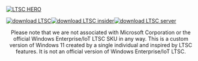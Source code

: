 [![LTSC HERO](https://user-images.githubusercontent.com/96759883/221386923-a9912d1f-1d34-4bc5-bcc8-a787a39ef70d.png)](https://github.com/LSX285/Windows11-LTSC/discussions/1)

[![download LTSC](https://user-images.githubusercontent.com/96759883/221389984-5eeb20b7-537e-4ade-a532-efd7bcea61ba.png)](https://github.com/LSX285/Windows11-LTSC/releases/latest)[![download LTSC insider](https://user-images.githubusercontent.com/96759883/221389999-4c388da4-018a-4d24-bb4a-17e094400609.png)](#)[![download LTSC server](https://user-images.githubusercontent.com/96759883/221390016-d9a55f94-34c1-4636-a8d2-d096d9617e88.png)](#)




<p align="center">
Please note that we are not associated with Microsoft Corporation or the official Windows Enterprise/IoT LTSC SKU in any way. This is a custom version of Windows 11 created by a single individual and inspired by LTSC features. It is not an official version of Windows Enterprise/IoT LTSC.

</p>







